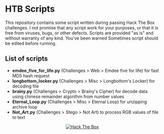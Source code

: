 # HTB Scripts
This repository contains some script written during passing Hack The Box challenges. I not promise that any script work for your purposes, or that it is free from viruses, bugs, or other defects. Scripts are provided "as is" and without warranty of any kind. You've been warned
Sometimes script should be edited before running.

## List of scripts
- **emdee_five_for_life.py** (Challenges > Web > Emdee five for life) for fast MD5 hash request
- **longbottom_locker.py** (Challenges > Misc > Longbottom's Locker) for decoding file
- **brainy.py** (Challenges > Crypto > Brainy's Cipher) for decode data using chinese remainder algorithm from number values
- **Eternal_Loop.py** (Challenges > Misc > Eternal Loop) for unzipping archive loop
- **Not_Art.py** (Challenges > Stego > Not Art) to process RGB values of file to text

<p align="center">
<a href="https://www.hackthebox.eu/home/users/profile/139588"><img src="https://www.hackthebox.eu/badge/image/139588" alt="Hack The Box"></a>
</p>